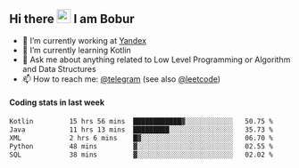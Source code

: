 ## Hi there <img src="https://media.giphy.com/media/hvRJCLFzcasrR4ia7z/giphy.gif" width="25px" height="25px"> I am Bobur

- 💼 I’m currently working at [Yandex](https://yandex.ru/)
- 🌱 I’m currently learning Kotlin
- 💬 Ask me about anything related to Low Level Programming or Algorithm and Data Structures
- 📫 How to reach me: [@telegram](https://t.me/octoant) (see also [@leetcode](https://leetcode.com/octoant/))    

#### Coding stats in last week

<!--START_SECTION:waka-->

```txt
Kotlin         15 hrs 56 mins  ████████████▓░░░░░░░░░░░░   50.75 %
Java           11 hrs 13 mins  █████████░░░░░░░░░░░░░░░░   35.73 %
XML            2 hrs 6 mins    █▓░░░░░░░░░░░░░░░░░░░░░░░   06.70 %
Python         48 mins         ▓░░░░░░░░░░░░░░░░░░░░░░░░   02.55 %
SQL            38 mins         ▓░░░░░░░░░░░░░░░░░░░░░░░░   02.02 %
```

<!--END_SECTION:waka-->
